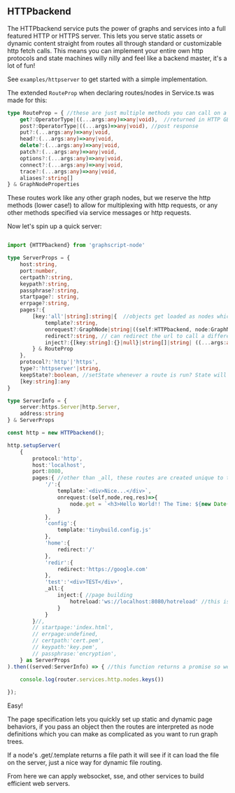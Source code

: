 ## HTTPbackend

The HTTPbackend service puts the power of graphs and services into a full featured HTTP or HTTPS server. This lets you serve static assets or dynamic content straight from routes all through standard or customizable http fetch calls. This means you can implement your entire own http protocols and state machines willy nilly and feel like a backend master, it's a lot of fun! 

See `examples/httpserver` to get started with a simple implementation.

The extended `RouteProp` when declaring routes/nodes in Service.ts was made for this:
```ts
type RouteProp = { //these are just multiple methods you can call on a route/node tag kind of like http requests but really it applies to any function you want to add to a route object if you specify that method even beyond these http themed names :D
    get?:OperatorType|((...args:any)=>any|void),  //returned in HTTP GET requests, defasults to the operator. Returned strings get posted as HTTP, or returned file paths will be evaluated as strings
    post?:OperatorType|((...args)=>any|void), //post response 
    put?:(...args:any)=>any|void,
    head?:(...args:any)=>any|void,
    delete?:(...args:any)=>any|void,
    patch?:(...args:any)=>any|void,
    options?:(...args:any)=>any|void,
    connect?:(...args:any)=>any|void,
    trace?:(...args:any)=>any|void,
    aliases?:string[] 
} & GraphNodeProperties


```

These routes work like any other graph nodes, but we reserve the http methods (lower case!) to allow for multiplexing with http requests, or any other methods specified via service messages or http requests.

Now let's spin up a quick server:

```ts

import {HTTPbackend} from 'graphscript-node'

type ServerProps = {
    host:string,
    port:number,
    certpath?:string, 
    keypath?:string,
    passphrase?:string,
    startpage?: string,
    errpage?:string,
    pages?:{
        [key:'all'|string]:string|{  //objects get loaded as nodes which you can modify props on
            template?:string,
            onrequest?:GraphNode|string|((self:HTTPbackend, node:GraphNode, request:http.IncomingMessage, response:http.ServerResponse)=>void), //run a function or node? the template, request and response are passed as arguments, you can write custom node logic within this function to customize inputs etc.
            redirect?:string, // can redirect the url to call a different route instead, e.g. '/':{redirect:'home'} sets the route passed to the receiver as 'home'
            inject?:{[key:string]:{}|null}|string[]|string| ((...args:any)=>any) //append html      
        } & RouteProp
    },
    protocol?:'http'|'https',
    type?:'httpserver'|string,
    keepState?:boolean, //setState whenever a route is run? State will be available at the address (same key of the object storing it here)
    [key:string]:any
}

type ServerInfo = {
    server:https.Server|http.Server,
    address:string
} & ServerProps

const http = new HTTPbackend();

http.setupServer(
    {
        protocol:'http',
        host:'localhost',
        port:8080,
        pages:{ //other than _all, these routes are created unique to this port. Specify any route props, as well as some custom properties for useful behaviors like custom request handling e.g. dynamic http, redirects, customizing file loads (if a valid file path is returned)
            '/':{
                template:`<div>Nice...</div>`,
                onrequest:(self,node,req,res)=>{ 
                    node.get = `<h3>Hello World!! The Time: ${new Date(Date.now()).toISOString()}</h3>`  
                }
            },
            'config':{
                template:'tinybuild.config.js'
            },
            'home':{
                redirect:'/'
            },
            'redir':{
                redirect:'https://google.com'
            },
            'test':'<div>TEST</div>',
            _all:{
                inject:{ //page building
                    hotreload:'ws://localhost:8080/hotreload' //this is a route that exists as dynamic content with input arguments, in this case it's a url, could pass objects etc in as arguments
                }
            }
        }//,
        // startpage:'index.html',
        // errpage:undefined,
        // certpath:'cert.pem', 
        // keypath:'key.pem',
        // passphrase:'encryption',
    } as ServerProps
).then((served:ServerInfo) => { //this function returns a promise so we can use .then, only explicitly async or promise-returning functions can be awaited or .then'd for good performance!
    
    console.log(router.services.http.nodes.keys())

});

```

Easy!

The page specification lets you quickly set up static and dynamic page behaviors, if you pass an object then the routes are interpreted as node definitions which you can make as complicated as you want to run graph trees.

If a node's .get/.template returns a file path it will see if it can load the file on the server, just a nice way for dynamic file routing. 

From here we can apply websocket, sse, and other services to build efficient web servers.